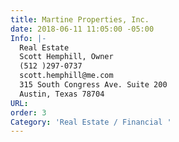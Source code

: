 ```yaml
---
title: Martine Properties, Inc.
date: 2018-06-11 11:05:00 -05:00
Info: |-
  Real Estate
  Scott Hemphill, Owner
  (512 )297-0737
  scott.hemphill@me.com
  315 South Congress Ave. Suite 200
  Austin, Texas 78704
URL: 
order: 3
Category: 'Real Estate / Financial '
---
```


